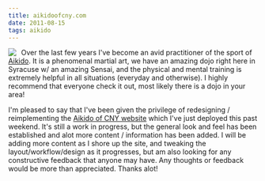 ```yaml
---
title: aikidoofcny.com
date: 2011-08-15
tags: aikido
---
```


<img src="http://profile.ak.fbcdn.net/hprofile-ak-snc4/50276_17508034454_7069325_n.jpg" style="float: left; margin-right: 10px;"/> Over the last few years I've become an avid practitioner of the sport of <a href="http://en.wikipedia.org/wiki/Aikido">Aikido</a>. It is a phenomenal martial art, we have an amazing dojo right here in Syracuse w/ an amazing Sensai, and the physical and mental training is extremely helpful in all situations (everyday and otherwise). I highly recommend that everyone check it out, most likely there is a dojo in your area!

I'm pleased to say that I've been given the privilege of redesigning / reimplementing the <a href="http://aikidoofcny.com/">Aikido of CNY website</a> which I've just deployed this past weekend. It's still a work in progress, but the general look and feel has been established and alot more content / information has been added. I will be adding more content as I shore up the site, and tweaking the layout/workflow/design as it progresses, but am also looking for any constructive feedback that anyone may have. Any thoughts or feedback would be more than appreciated. Thanks alot!
